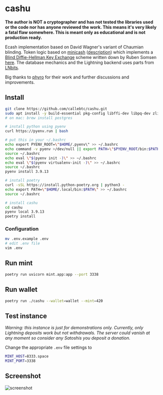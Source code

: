 # cashu

**The author is NOT a cryptographer and has not tested the libraries used or the code nor has anyone reviewed the work. This means it's very likely a fatal flaw somewhere. This is meant only as educational and is not production ready.**

Ecash implementation based on David Wagner's variant of Chaumian blinding. Token logic based on [minicash](https://github.com/phyro/minicash) ([description](https://gist.github.com/phyro/935badc682057f418842c72961cf096c)) which implements a [Blind Diffie-Hellman Key Exchange](https://cypherpunks.venona.com/date/1996/03/msg01848.html) scheme written down by Ruben Somsen [here](https://gist.github.com/RubenSomsen/be7a4760dd4596d06963d67baf140406). The database mechanics and the Lightning backend uses parts from [LNbits](https://github.com/lnbits/lnbits-legend).

Big thanks to [phyro](https://github.com/phyro) for their work and further discussions and improvements.

## Install

```bash
git clone https://github.com/callebtc/cashu.git
sudo apt install -y build-essential pkg-config libffi-dev libpq-dev zlib1g-dev libssl-dev python3-dev
# on mac: brew install postgres

# install python using pyenv
curl https://pyenv.run | bash

# put this in your ~/.bashrc
echo export PYENV_ROOT=\"$HOME/.pyenv\" >> ~/.bashrc
echo command -v pyenv >/dev/null || export PATH=\"$PYENV_ROOT/bin:$PATH\" >> ~/.bashrc
source ~/.bashrc
echo eval \"$(pyenv init -)\" >> ~/.bashrc
echo eval \"$(pyenv virtualenv-init -)\" >> ~/.bashrc
source ~/.bashrc
pyenv install 3.9.13

# install poetry
curl -sSL https://install.python-poetry.org | python3 -
echo export PATH=\"$HOME/.local/bin:$PATH\" >> ~/.bashrc
source ~/.bashrc

# install cashu
cd cashu
pyenv local 3.9.13
poetry install
```

### Configuration
```bash
mv .env.example .env
# edit .env file
vim .env
```

## Run mint
```bash
poetry run uvicorn mint.app:app --port 3338
```
## Run wallet

```bash
poetry run ./cashu --wallet=wallet --mint=420
```

## Test instance
*Warning: this instance is just for demonstrations only. Currently, only Lightning deposits work but not withdrawals. The server could vanish at any moment so consider any Satoshis you deposit a donation.*

Change the appropriate `.env` file settings to
```bash
MINT_HOST=8333.space
MINT_PORT=3338
```

## Screenshot
![screenshot](https://user-images.githubusercontent.com/93376500/189533335-68a863e2-bacd-47c1-aecc-e4fb09883d11.jpg)
